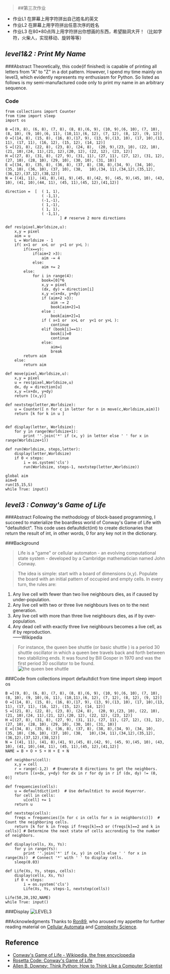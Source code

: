 

> ##第三次作业
> 
- 作业L1 在屏幕上用字符拼出自己姓名的英文
- 作业L2 在屏幕上用字符拼出任意次序的姓名
- 作业L3 在80*80点阵上用字符拼出你想画的东西，希望脑洞大开！（比如字符，火柴人，实现移动、旋转等等）

## *level1&2 : Print My Name*
###Abstract
   Theoretically, this code(if finished) is capable of printing all letters from "A" to "Z" in a dot pattern. However, I spend my time mainly on level3, which evidently represents my enthusiasm for Python. So listed as follows is my semi-manufactured code only to print my name in an arbitrary sequence.

### Code   
	from collections import Counter 
	from time import sleep
	import os
	
	B =[(9, 8), (6, 8), (7, 8), (8, 8),(6, 9), (10, 9),(6, 10), (7, 10), (8, 10), (9, 10),(6, 11), (10,11),(6, 12), (7, 12), (8, 12), (9, 12)]
	O =[(14, 8), (15, 8), (16, 8),(17, 9), (13, 9),(13, 10), (17, 10),(13, 11), (17, 11), (16, 12), (15, 12), (14, 12)]
	S =[(21, 8), (22, 8), (23, 8), (24, 8),  (20, 9),(23, 10), (22, 10), (21, 10),(24, 11),(21, 12),(20, 12), (22, 12), (23, 12)]
	H =[(27, 8), (31, 8), (27, 9), (31, 11), (27, 11), (27, 12), (31, 12),(27, 10), (28, 10), (29, 10), (30, 10), (31, 10)]
	E =[(34, 8), (35, 8), (36, 8), (37, 8), (38, 8),(34, 9), (34, 10), (35, 10), (36, 10), (37, 10), (38, 	10),(34, 11),(34,12),(35,12),(36,12),(37,12),(38,12)]
	N = [(41, 11), (41, 8),(41, 9),(45, 8),(42, 9), (45, 9),(45, 10), (43, 10), (41, 10),(44, 11), (45, 11),(45, 12),(41,12)]
	
	direction =  [  ( 1, 1),
	                ( -1,1),
	                (-1,-1),
	                ( 1,-1),
	                ( 1, 1),
	                ( -1,1),
	                        ] # reserve 2 more directions
	
	def res(pixel,Worldsize,u):
	    x,y = pixel
	    aim = u
	    L = Worldsize - 1
	    if( x<1 or  x>L or  y<1 or y>L ):
	        if(x==y):
	            if(aim+2 >3):
	                aim -= 4
	            else:
	                aim += 2
	        else:
	            for i in range(4):
	                book=[0]*6
	                x,y = pixel
	                (dx, dy) = direction[i]
	                x,y =(x+dx, y+dy)
	                if (aim+2 >3):
	                    aim -= 2
	                    book[aim+2]=1
	                else :
	                    book[aim+2]=1
	                if ( x<1 or  x>L or  y<1 or y>L ):
	                    continue
	                elif (book[i]==1):
	                    book[i]=0
	                    continue
	                else:
	                    aim=i
	                    break
	        return aim
	    else:  
	        return aim
	
	def move(pixel,Worldsize,u):
	    x,y = pixel
	    u = res(pixel,Worldsize,u)
	    dx, dy = direction[u]
	    x,y =(x+dx, y+dy)
	    return [(x,y)]
	    
	def nextstep(letter,Worldsize):
	    u = Counter([ n for c in letter for n in move(c,Worldsize,aim)])
	    return [k for k in u ]
	    	
	    
	def display(letter, Worldsize):
	    for y in range(Worldsize+1):
	        print ''.join('*' if (x, y) in letter else ' ' for x in range(Worldsize+1))
	
	def run(Worldsize, steps,letter):
	    display(letter,Worldsize)
	    if 0 < steps:
	        i = os.system('cls')
	        run(Worldsize, steps-1, nextstep(letter,Worldsize))
	
	global aim
	aim=0
	run(15,15,S)
	while True: input()


## *level3 : Conway's Game of Life*
###Abstract
   Following the methodology of block-based programming, I succeed to materialize the boardless world of Conway's Game of Life with "defaultdict". This code uses defaultdict(int) to create dictionaries that return the result of int, in other words, 0 for any key not in the dictionary.

###Background 


> Life is a "game" or cellular automaton - an evolving computational state system - developed by a Cambridge mathematician named John Conway.



> The idea is simple: start with a board of dimensions (x,y). Populate the board with an initial pattern of occupied and empty cells. In every turn, the rules are:



>
1. Any live cell with fewer than two live neighbours dies, as if caused by under-population.
2. Any live cell with two or three live neighbours lives on to the next generation.
3. Any live cell with more than three live neighbours dies, as if by over-population.
4. Any dead cell with exactly three live neighbours becomes a live cell, as if by reproduction.      
       ——Wikipedia

> For instance, the queen bee shuttle (or basic shuttle
) is a period 30 shuttle oscillator in which a queen bee travels back and forth between two stabilizing ends. It was found by Bill Gosper in 1970 and was the first period 30 oscillator to be found.                            
![the queen bee shuttle](https://github.com/endeavor19/computationalphysics_N2013301020025/blob/master/gof.gif)

###Code
	from collections import defaultdict
	from time import sleep
	import os
	
	B =[(9, 8), (6, 8), (7, 8), (8, 8),(6, 9), (10, 9),(6, 10), (7, 10), (8, 10), (9, 10),(6, 11), (10,11),(6, 12), (7, 12), (8, 12), (9, 12)]
	O =[(14, 8), (15, 8), (16, 8),(17, 9), (13, 9),(13, 10), (17, 10),(13, 11), (17, 11), (16, 12), (15, 12), (14, 12)]
	S =[(21, 8), (22, 8), (23, 8), (24, 8),  (20, 9),(23, 10), (22, 10), (21, 10),(24, 11),(21, 12),(20, 12), (22, 12), (23, 12)]
	H =[(27, 8), (31, 8), (27, 9), (31, 11), (27, 11), (27, 12), (31, 12),(27, 10), (28, 10), (29, 10), (30, 10), (31, 10)]
	E =[(34, 8), (35, 8), (36, 8), (37, 8), (38, 8),(34, 9), (34, 10), (35, 10), (36, 10), (37, 10), (38, 	10),(34, 11),(34,12),(35,12),(36,12),(37,12),(38,12)]
	N = [(41, 11), (41, 8),(41, 9),(45, 8),(42, 9), (45, 9),(45, 10), (43, 10), (41, 10),(44, 11), (45, 11),(45, 12),(41,12)]
	NAME = B + O + S + H + E + N
	
	def neighbors(cell):
	    x,y = cell 
	    r = range(-1,2)  # Enumerate 8 directions to get the neighbors.
	    return [(x+dx, y+dy) for dx in r for dy in r if (dx, dy) != (0, 0)]

	def frequencies(cells):
	    u = defaultdict(int)  # Use defaultdict to avoid Keyerror.
	    for cell in cells:
	        u[cell] += 1  
	    return u
	 
	def nextstep(cells):
	    freqs = frequencies([n for c in cells for n in neighbors(c)])  # Count the neighboring cells.
	    return [k for k in freqs if freqs[k]==3 or (freqs[k]==2 and k in cells)] # Determine the next state of cells accronding to the number of neighbors.
	 
	def display(cells, Xs, Ys):
	    for y in range(Ys):
	        print ''.join('*' if (x, y) in cells else ' ' for x in range(Xs))  # Connect '*' with ' ' to display cells.
	    sleep(0.03)
	 
	def Life(Xs, Ys, steps, cells):
	    display(cells, Xs, Ys)
	    if 0 < steps:
	    	i = os.system('cls')
	        Life(Xs, Ys, steps-1, nextstep(cells))
	        
	Life(50,20,192,NAME)
	while True: input()
	
###Display
![LEVEL3](https://github.com/endeavor19/computationalphysics_N2013301020025/blob/master/level3.gif)

##Acknowledgments
Thanks to [Ron89](https://github.com/Ron89), who aroused my appetite for further reading material on [Cellular Automata](http://www.worldscientific.com/worldscibooks/10.1142/4702) and [Complexity Science](http://www.worldscientific.com/series/scs).

## Reference

- [Conway's Game of Life - Wikipedia, the free encyclopedia](https://en.wikipedia.org/wiki/Conway%27s_Game_of_Life )
- [Rosetta Code: Conway's Game of Life](http://rosettacode.org/wiki/Conway%27s_Game_of_Life#Python)
- [Allen B. Downey: Think Python: How to Think Like a Computer Scientist](http://greenteapress.com/wp/think-python/ )

